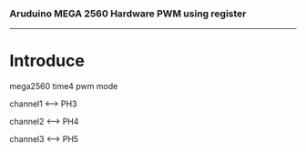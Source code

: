 ### Aruduino MEGA 2560 Hardware PWM using register
***

# Introduce
mega2560 time4 pwm mode

channel1 <--> PH3

channel2 <--> PH4

channel3 <--> PH5